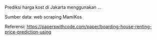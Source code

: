 Prediksi harga kost di Jakarta menggunakan ...

Sumber data: web scraping MamiKos

Referensi: 
https://paperswithcode.com/paper/boarding-house-renting-price-prediction-using